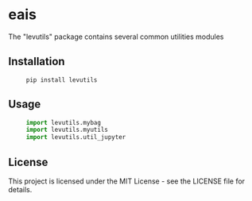 # eais

The "levutils" package contains several common utilities modules

   ## Installation

``` 
     pip install levutils
```

   ## Usage

``` python
     import levutils.mybag
     import levutils.myutils
     import levutils.util_jupyter
```

   ## License

   This project is licensed under the MIT License - see the LICENSE file for details.